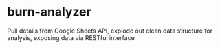 # burn-analyzer

Pull details from Google Sheets API, explode out clean data structure for analysis, exposing data via RESTful interface
